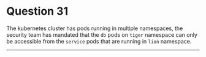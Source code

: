# Question 31

The kubernetes cluster has pods running in multiple namespaces, the security team has mandated that the `db` pods on `tiger` namespace can only be accessible from the `service` pods that are running in `lion` namespace.

---
